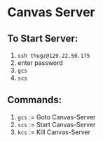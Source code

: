 Canvas Server
====================

To Start Server: 
---------------------
1. `ssh thugz@129.22.50.175`
2. enter password
3. `gcs`
4. `scs`

Commands:
---------------------
1. `gcs` := Goto Canvas-Server
2. `scs` := Start Canvas-Server
3. `kcs` := Kill Canvas-Server
